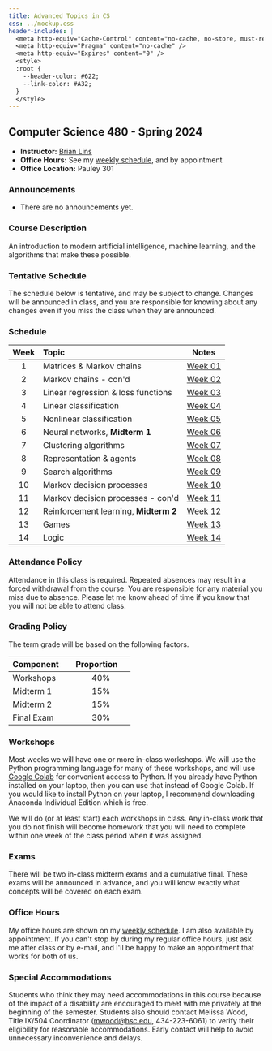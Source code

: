 ```yaml
---
title: Advanced Topics in CS
css: ../mockup.css
header-includes: |
  <meta http-equiv="Cache-Control" content="no-cache, no-store, must-revalidate" />
  <meta http-equiv="Pragma" content="no-cache" />
  <meta http-equiv="Expires" content="0" />
  <style>
  :root {
    --header-color:	#622; 
    --link-color: #A32; 
  }
  </style>
---
```


## Computer Science 480 - Spring 2024

* **Instructor:** [Brian Lins](https://bclins.github.io) 
* **Office Hours:** See my [weekly schedule](https://bclins.github.io), and by appointment
* **Office Location:** Pauley 301


### Announcements

* There are no announcements yet. 

### Course Description

An introduction to modern artificial intelligence, machine learning, and the algorithms that make these possible.  

### Tentative Schedule

The schedule below is tentative, and may be subject to change. Changes will be announced in class, and you are responsible for knowing about any changes even if you miss the class when they are announced. 

### Schedule 

Week | Topic                      | Notes 
:---:|:---------------------------|:-----:
1  | Matrices & Markov chains               | [Week 01](notes.html#week-1-notes) 
2  | Markov chains - con'd                  | [Week 02](notes.html#week-2-notes) 
3  | Linear regression & loss functions     | [Week 03](notes.html#week-3-notes) 
4  | Linear classification                  | [Week 04](notes.html#week-4-notes) 
5  | Nonlinear classification               | [Week 05](notes.html#week-5-notes) 
6  | Neural networks, **Midterm 1**         | [Week 06](notes.html#week-6-notes) 
7  | Clustering algorithms                  | [Week 07](notes.html#week-7-notes) 
8  | Representation & agents                | [Week 08](notes.html#week-8-notes)  
9  | Search algorithms                      | [Week 09](notes.html#week-9-notes) 
10 | Markov decision processes              | [Week 10](notes.html#week-10-notes)
11 | Markov decision processes - con'd      | [Week 11](notes.html#week-11-notes)
12 | Reinforcement learning, **Midterm 2**  | [Week 12](notes.html#week-12-notes)
13 | Games                                  | [Week 13](notes.html#week-13-notes)
14 | Logic                                  | [Week 14](notes.html#week-14-notes)


### Attendance Policy

Attendance in this class is required. Repeated absences may result in a forced withdrawal from the course. You are responsible for any material you miss due to absence. Please let me know ahead of time if you know that you will not be able to attend class.

### Grading Policy

The term grade will be based on the following factors.

| Component &nbsp; &nbsp;  | Proportion  &nbsp; &nbsp;|
| :--- | :---: |
| Workshops | 40% | 
| Midterm 1 | 15% |
| Midterm 2 | 15% |
| Final Exam | 30% |  

### Workshops

Most weeks we will have one or more in-class workshops. We will use the Python programming language for many of these workshops, and will use [Google Colab](https://colab.research.google.com/) for convenient access to Python. If you already have Python installed on your laptop, then you can use that instead of Google Colab. If you would like to install Python on your laptop, I recommend downloading Anaconda Individual Edition which is free.

We will do (or at least start) each workshops in class. Any in-class work that you do not finish will become homework that you will need to complete within one week of the class period when it was assigned.

### Exams

There will be two in-class midterm exams and a cumulative final. These exams will be announced in advance, and you will know exactly what concepts will be covered on each exam.  


### Office Hours

My office hours are shown on my [weekly schedule](https://github.bclins.io).  I am also available by appointment. If you can't stop by during my regular office hours, just ask me after class or by e-mail, and I'll be happy to make an appointment that works for both of us.  


### Special Accommodations

Students who think they may need accommodations in this course because of the impact of a disability are encouraged to meet with me privately at the beginning of the semester. Students also should contact Melissa Wood, Title IX/504 Coordinator (mwood@hsc.edu, 434-223-6061) to verify their eligibility for reasonable accommodations. Early contact will help to avoid unnecessary inconvenience and delays.




<br>
<br>
<br>
<br>
<br>
<br>
<br>
<br>
